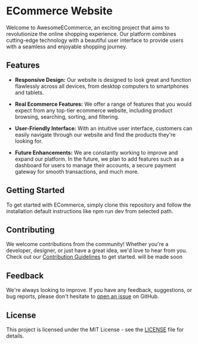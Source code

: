 # ECommerce Website

Welcome to AwesomeECommerce, an exciting project that aims to revolutionize the online shopping experience. Our platform combines cutting-edge technology with a beautiful user interface to provide users with a seamless and enjoyable shopping journey.

## Features

- **Responsive Design:** Our website is designed to look great and function flawlessly across all devices, from desktop computers to smartphones and tablets.
  
- **Real Ecommerce Features:** We offer a range of features that you would expect from any top-tier ecommerce website, including product browsing, searching, sorting, and filtering.

- **User-Friendly Interface:** With an intuitive user interface, customers can easily navigate through our website and find the products they're looking for.

- **Future Enhancements:** We are constantly working to improve and expand our platform. In the future, we plan to add features such as a dashboard for users to manage their accounts, a secure payment gateway for smooth transactions, and much more.

## Getting Started

To get started with ECommerce, simply clone this repository and follow the installation default instructions like npm run dev from selected path.

## Contributing

We welcome contributions from the community! Whether you're a developer, designer, or just have a great idea, we'd love to hear from you. Check out our [Contribution Guidelines](CONTRIBUTING.md) to get started. will be made soon

## Feedback

We're always looking to improve. If you have any feedback, suggestions, or bug reports, please don't hesitate to [open an issue](https://github.com/HarmanPreet-Singh-XYT/E-Commerce/issues) on GitHub.

## License

This project is licensed under the MIT License - see the [LICENSE](LICENSE) file for details.

